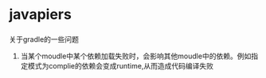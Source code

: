 # javapiers

###


关于gradle的一些问题

1. 当某个moudle中某个依赖加载失败时，会影响其他moudle中的依赖。例如指定模式为complie的依赖会变成runtime,从而造成代码编译失败
